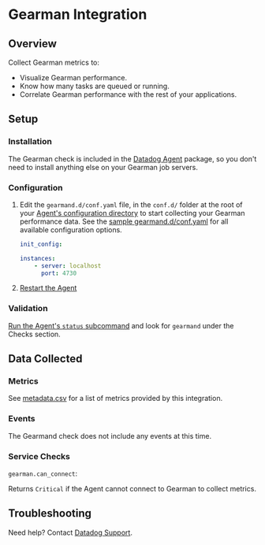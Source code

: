 # Gearman Integration

## Overview

Collect Gearman metrics to:

* Visualize Gearman performance.
* Know how many tasks are queued or running.
* Correlate Gearman performance with the rest of your applications.

## Setup
### Installation

The Gearman check is included in the [Datadog Agent][1] package, so you don't need to install anything else on your Gearman job servers.

### Configuration


1. Edit the `gearmand.d/conf.yaml` file, in the `conf.d/` folder at the root of your [Agent's configuration directory][2] to start collecting your Gearman performance data.
    See the [sample gearmand.d/conf.yaml][3] for all available configuration options.
    ```yaml
    init_config:

    instances:
        - server: localhost
          port: 4730
    ```

2. [Restart the Agent][4]

### Validation

[Run the Agent's `status` subcommand][5] and look for `gearmand` under the Checks section.

## Data Collected
### Metrics

See [metadata.csv][6] for a list of metrics provided by this integration.

### Events
The Gearmand check does not include any events at this time.

### Service Checks

`gearman.can_connect`:

Returns `Critical` if the Agent cannot connect to Gearman to collect metrics.

## Troubleshooting
Need help? Contact [Datadog Support][7].

[1]: https://app.datadoghq.com/account/settings#agent
[2]: https://docs.datadoghq.com/agent/faq/agent-configuration-files/#agent-configuration-directory
[3]: https://github.com/DataDog/integrations-core/blob/master/gearmand/datadog_checks/gearmand/data/conf.yaml.example
[4]: https://docs.datadoghq.com/agent/faq/agent-commands/#start-stop-restart-the-agent
[5]: https://docs.datadoghq.com/agent/faq/agent-commands/#agent-status-and-information
[6]: https://github.com/DataDog/integrations-core/blob/master/gearmand/metadata.csv
[7]: https://docs.datadoghq.com/help
